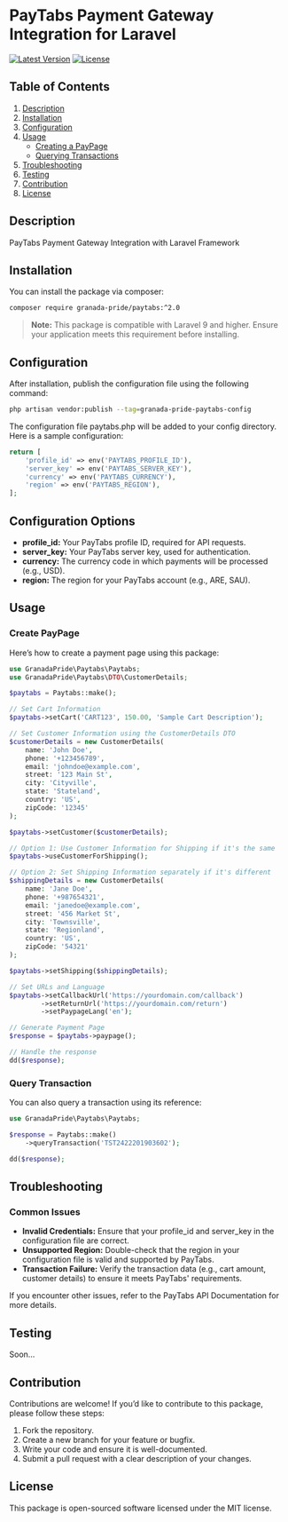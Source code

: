 # PayTabs Payment Gateway Integration for Laravel

[![Latest Version](https://img.shields.io/github/v/release/granada-pride/paytabs.svg?style=flat-square)](https://github.com/granada-pride/paytabs/releases)
[![License](https://img.shields.io/github/license/granada-pride/paytabs.svg?style=flat-square)](https://github.com/granada-pride/paytabs/blob/main/LICENSE)

## Table of Contents

1. [Description](#description)
2. [Installation](#installation)
3. [Configuration](#configuration)
4. [Usage](#usage)
    - [Creating a PayPage](#create-paypage)
    - [Querying Transactions](#query-transaction)
5. [Troubleshooting](#troubleshooting)
6. [Testing](#testing)
7. [Contribution](#contribution)
8. [License](#license)

## Description

PayTabs Payment Gateway Integration with Laravel Framework

## Installation

You can install the package via composer:

```bash
composer require granada-pride/paytabs:^2.0
```

> **Note:** This package is compatible with Laravel 9 and higher. Ensure your application meets this requirement before
> installing.

## Configuration

After installation, publish the configuration file using the following command:

```bash
php artisan vendor:publish --tag=granada-pride-paytabs-config
```

The configuration file paytabs.php will be added to your config directory. Here is a sample configuration:

``` php
return [
    'profile_id' => env('PAYTABS_PROFILE_ID'),
    'server_key' => env('PAYTABS_SERVER_KEY'),
    'currency' => env('PAYTABS_CURRENCY'),
    'region' => env('PAYTABS_REGION'),
];
```

## Configuration Options

- **profile_id:** Your PayTabs profile ID, required for API requests.
- **server_key:** Your PayTabs server key, used for authentication.
- **currency:** The currency code in which payments will be processed (e.g., USD).
- **region:** The region for your PayTabs account (e.g., ARE, SAU).

## Usage

### Create PayPage

Here’s how to create a payment page using this package:

``` php
use GranadaPride\Paytabs\Paytabs;
use GranadaPride\Paytabs\DTO\CustomerDetails;

$paytabs = Paytabs::make();

// Set Cart Information
$paytabs->setCart('CART123', 150.00, 'Sample Cart Description');

// Set Customer Information using the CustomerDetails DTO
$customerDetails = new CustomerDetails(
    name: 'John Doe',
    phone: '+123456789',
    email: 'johndoe@example.com',
    street: '123 Main St',
    city: 'Cityville',
    state: 'Stateland',
    country: 'US',
    zipCode: '12345'
);

$paytabs->setCustomer($customerDetails);

// Option 1: Use Customer Information for Shipping if it's the same
$paytabs->useCustomerForShipping();

// Option 2: Set Shipping Information separately if it's different
$shippingDetails = new CustomerDetails(
    name: 'Jane Doe',
    phone: '+987654321',
    email: 'janedoe@example.com',
    street: '456 Market St',
    city: 'Townsville',
    state: 'Regionland',
    country: 'US',
    zipCode: '54321'
);

$paytabs->setShipping($shippingDetails);

// Set URLs and Language
$paytabs->setCallbackUrl('https://yourdomain.com/callback')
        ->setReturnUrl('https://yourdomain.com/return')
        ->setPaypageLang('en');

// Generate Payment Page
$response = $paytabs->paypage();

// Handle the response
dd($response);
```

### Query Transaction

You can also query a transaction using its reference:

```php
use GranadaPride\Paytabs\Paytabs;

$response = Paytabs::make()
    ->queryTransaction('TST2422201903602');

dd($response);
```

## Troubleshooting

### Common Issues

- **Invalid Credentials:** Ensure that your profile_id and server_key in the configuration file are correct.
- **Unsupported Region:** Double-check that the region in your configuration file is valid and supported by PayTabs.
- **Transaction Failure:** Verify the transaction data (e.g., cart amount, customer details) to ensure it meets PayTabs'
  requirements.

If you encounter other issues, refer to the PayTabs API Documentation for more details.

## Testing

Soon...

## Contribution

Contributions are welcome! If you’d like to contribute to this package, please follow these steps:

1. Fork the repository.
2. Create a new branch for your feature or bugfix.
3. Write your code and ensure it is well-documented.
4. Submit a pull request with a clear description of your changes.

## License

This package is open-sourced software licensed under the MIT license.



